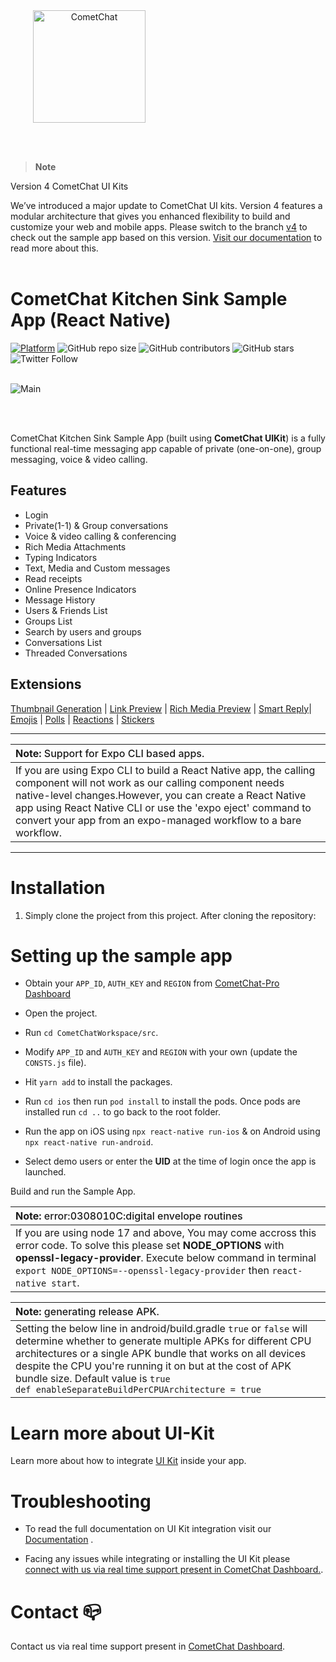 <div style="width:100%">
    <div style="width:50%;">
        <div align="center">
       <a> <img align="center" width="180" height="180" alt="CometChat" src="./Screenshots/logo.png"> </a>  
        </div>    
    </div>    
</div>

</br></br>
> **Note**

Version 4 CometChat UI Kits 

We’ve introduced a major update to CometChat UI kits. Version 4 features a modular architecture that gives you enhanced flexibility to build and customize your web and mobile apps. Please switch to the branch [v4](https://github.com/cometchat-pro/cometchat-chat-sample-app-react-native/tree/v4) to check out the sample app based on this version. [Visit our documentation](https://www.cometchat.com/docs/react-native-v4-uikit/overview) to read more about this.
<br/><br/>

# CometChat Kitchen Sink Sample App (React Native)

[![Platform](https://img.shields.io/badge/Platform-ReactNative-brightgreen)](#)
![GitHub repo size](https://img.shields.io/github/repo-size/cometchat-pro/react-native-chat-app)
![GitHub contributors](https://img.shields.io/github/contributors/cometchat-pro/react-native-chat-app)
![GitHub stars](https://img.shields.io/github/stars/cometchat-pro/react-native-chat-app?style=social)
![Twitter Follow](https://img.shields.io/twitter/follow/cometchat?style=social)
</br></br>

<div style="width:100%">
    <div style="width:50%; display:inline-block">
        <div align="center">
          <img align="left" alt="Main" src="./Screenshots/main.png">    
        </div>    
    </div>    
</div>

</br></br>

CometChat Kitchen Sink Sample App (built using **CometChat UIKit**) is a fully functional real-time messaging app capable of private (one-on-one), group messaging, voice & video calling.

## Features

- Login
- Private(1-1) & Group conversations
- Voice & video calling & conferencing
- Rich Media Attachments
- Typing Indicators
- Text, Media and Custom messages
- Read receipts
- Online Presence Indicators
- Message History
- Users & Friends List
- Groups List
- Search by users and groups
- Conversations List
- Threaded Conversations

## Extensions

[Thumbnail Generation](https://prodocs.cometchat.com/docs/extensions-thumbnail-generation) | [Link Preview](https://prodocs.cometchat.com/docs/extensions-link-preview) | [Rich Media Preview](https://prodocs.cometchat.com/docs/extensions-rich-media-preview) | [Smart Reply](https://prodocs.cometchat.com/docs/extensions-smart-reply)| [Emojis](https://prodocs.cometchat.com/docs/extensions-emojis) | [Polls](https://prodocs.cometchat.com/docs/extensions-polls) | [Reactions](https://prodocs.cometchat.com/docs/extensions-reactions) | [Stickers](https://prodocs.cometchat.com/docs/extensions-stickers)

<hr/>

| <div align="left"><span>**Note:**<span style="font-weight:500"> Support for Expo CLI based apps.</span> </span></div>                                                                                                                                                                                                  |
| ---------------------------------------------------------------------------------------------------------------------------------------------------------------------------------------------------------------------------------------------------------------------------------------------------------------------- |
| If you are using Expo CLI to build a React Native app, the calling component will not work as our calling component needs native-level changes.However, you can create a React Native app using React Native CLI or use the 'expo eject' command to convert your app from an expo-managed workflow to a bare workflow. |

---

# Installation

1. Simply clone the project from this project. After cloning the repository:

# Setting up the sample app

- Obtain your `APP_ID`, `AUTH_KEY` and `REGION` from [CometChat-Pro Dashboard](https://app.cometchat.com/)

- Open the project.

- Run `cd CometChatWorkspace/src`.

- Modify `APP_ID` and `AUTH_KEY` and `REGION` with your own (update the `CONSTS.js` file).

- Hit `yarn add` to install the packages.

- Run `cd ios` then run `pod install` to install the pods. Once pods are installed run `cd ..` to go back to the root folder.

- Run the app on iOS using `npx react-native run-ios` & on Android using `npx react-native run-android`.

- Select demo users or enter the **UID** at the time of login once the app is launched.

Build and run the Sample App.

| <div align="left"><span>**Note:**<span style="font-weight:500"> error:0308010C:digital envelope routines</span> </span></div>                                                                                                                                                                                                                                                |
| ----------------------------------------------------------------------------------------------------------------------------------------------------------------------------------------------------------------------------------------------------------------------------------------------------------------------------------------------------------- |
| If you are using node 17 and above, You may come accross this error code. To solve this please set <b>NODE_OPTIONS</b> with <b>openssl-legacy-provider</b>. Execute below command in terminal<br /> `export NODE_OPTIONS=--openssl-legacy-provider` then `react-native start`.   |

| <div align="left"><span>**Note:**<span style="font-weight:500"> generating release APK.</span> </span></div>                                                                                                                                                                                                                                                |
| ----------------------------------------------------------------------------------------------------------------------------------------------------------------------------------------------------------------------------------------------------------------------------------------------------------------------------------------------------------- |
| Setting the below line in android/build.gradle `true` or `false` will determine whether to generate multiple APKs for different CPU architectures or a single APK bundle that works on all devices despite the CPU you're running it on but at the cost of APK bundle size. Default value is `true`<br/> `def enableSeparateBuildPerCPUArchitecture = true` |

# Learn more about UI-Kit

Learn more about how to integrate [UI Kit](https://github.com/cometchat-pro/cometchat-chat-uikit-react-native/tree/v3) inside your app.

# Troubleshooting

- To read the full documentation on UI Kit integration visit our [Documentation](https://prodocs.cometchat.com/v3.0-beta/docs/react-native-ui-kit) .

- Facing any issues while integrating or installing the UI Kit please <a href="https://app.cometchat.com/"> connect with us via real time support present in CometChat Dashboard.</a>.

# Contact 📪

Contact us via real time support present in [CometChat Dashboard](https://app.cometchat.com/).
